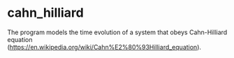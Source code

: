 # cahn_hilliard

The program models the time evolution of a system that obeys Cahn-Hilliard equation (https://en.wikipedia.org/wiki/Cahn%E2%80%93Hilliard_equation). 
